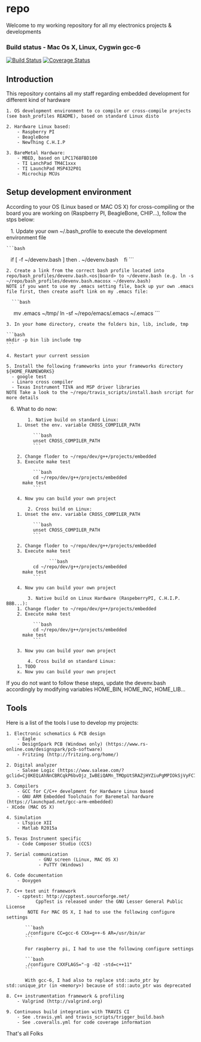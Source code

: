 
# repo #

Welcome to my working repository for all my electronics projects & developments
### Build status - Mac Os X, Linux, Cygwin gcc-6
[![Build Status](https://travis-ci.org/YannGarcia/repo.svg?branch=master)](https://travis-ci.org/YannGarcia/repo)
[![Coverage Status](https://coveralls.io/repos/YannGarcia/repo/badge.png?branch=master)](https://coveralls.io/r/YannGarcia/repo?branch=master)


## Introduction
This repository contains all my staff regarding embedded development for different kind of hardware

    1. OS development environment to co compile or cross-compile projects (see bash_profiles README), based on standard Linux disto
	
    2. Hardware Linux based:
        - Raspberry PI
        - BeagleBone
        - NewThing C.H.I.P
	
    3. BareMetal Hardware:
        - MBED, based on LPC1768FBD100
        - TI LanchPad TM4C1xxx
        - TI LaunchPad MSP432P01
        - Microchip MCUs
	
## Setup development environment
According to your OS (Linux based or MAC OS X) for cross-compiling or the board you are working on (Raspberry PI, BeagleBone, CHIP...), follow the stps below:

    1. Update your own ~/.bash_profile to execute the development environment file  
    
    ```bash
    if [ -f ~/devenv.bash ]
    then
			. ~/devenv.bash
    fi
    ```
    
    2. Create a link from the correct bash profile located into repo/bash_profiles/devenv.bash.<os|board> to ~/devenv.bash (e.g. ln -s ~/repo/bash_profiles/devenv.bash.macosx ~/devenv.bash)
    NOTE if you want to use my .emacs setting file, back up yur own .emacs file first, then create asoft link on my .emacs file:
    
      ```bash
      mv .emacs ~/tmp/
			ln -sf ~/repo/emacs/.emacs ~/.emacs
      ```
    
    3. In your home directory, create the folders bin, lib, include, tmp
    
    ```bash
    mkdir -p bin lib include tmp
    ```
    
    4. Restart your current session
    
    5. Install the following frameworks into your frameworks directory ${HOME_FRAMEWORKS}
      - google test
      - Linaro cross compiler
      - Texas Instrument TIVA and MSP driver libraries
    NOTE Take a look to the ~/repo/travis_scripts/install.bash srcript for more details
    
    6. What to do now:
		
			1. Native build on standard Linux:
        1. Unset the env. variable CROSS_COMPILER_PATH
				
		      ```bash
		      unset CROSS_COMPILER_PATH
		      ```
					
        2. Change floder to ~/repo/dev/g++/projects/embedded
        3. Execute make test
				
		      ```bash
		      cd ~/repo/dev/g++/projects/embedded
          make test
		      ```
					
        4. Now you can build your own project
				
			2. Cross build on Linux:
        1. Unset the env. variable CROSS_COMPILER_PATH
				
		      ```bash
		      unset CROSS_COMPILER_PATH
		      ```
					
        2. Change floder to ~/repo/dev/g++/projects/embedded
        3. Execute make test
		    
					```bash
		      cd ~/repo/dev/g++/projects/embedded
          make test
		      ```
					
        4. Now you can build your own project
				
			3. Native build on Linux Hardware (RaspeberryPI, C.H.I.P. BBB...):
        1. Change floder to ~/repo/dev/g++/projects/embedded
        2. Execute make test
				
		      ```bash
		      cd ~/repo/dev/g++/projects/embedded
          make test
		      ```
					
        3. Now you can build your own project
				
			4. Cross build on standard Linux:
        1. TODO
        x. Now you can build your own project
        
If you do not want to follow these steps, update the devenv.bash accordingly by modifying variables HOME_BIN, HOME_INC, HOME_LIB...

## Tools ##
Here is a list of the tools I use to develop my projects:

    1. Electronic schematics & PCB design 
        - Eagle
        - DesignSpark PCB (Windows only) (https://www.rs-online.com/designspark/pcb-software)
        - Fritzing (http://fritzing.org/home/)

    2. Digital analyzer
        - Saleae Logic (https://www.saleae.com/?gclid=Cj0KEQiAhNnCBRCqkP6bvOjz_IwBEiQAMn_TMQpUtSRAZjHYZiuPgMPIOkSjVyFC7Ki9zCnTHwnSNB4aAnKW8P8HAQ)

    3. Compilers
        - GCC for C/C++ develpment for Hardware Linux based
        - GNU ARM Embedded Toolchain for Baremetal hardware (https://launchpad.net/gcc-arm-embedded)
	- XCode (MAC OS X)

    4. Simulation
        - LTspice XII
        - Matlab R2015a

    5. Texas Instrument specific
        - Code Composer Studio (CCS)

    7. Serial communication
				- GNU screen (Linux, MAC OS X)
				- PuTTY (Windows)

    6. Code documentation
    	- Doxygen

    7. C++ test unit framework
        - cpptest: http://cpptest.sourceforge.net/
	           CppTest is released under the GNU Lesser General Public License
	        NOTE For MAC OS X, I had to use the following configure settings
    
	       ```bash
	       ./configure CC=gcc-6 CXX=g++-6 AR=/usr/bin/ar
	       ```
         
	       For raspberry pi, I had to use the following configure settings
         
	       ```bash
	       ./configure CXXFLAGS="-g -O2 -std=c++11"
	       ```
         
	       With gcc-6, I had also to replace std::auto_ptr by std::unique_ptr (in <memory>) because of std::auto_ptr was deprecated
	       
    8. C++ instrumentation framework & profiling
        - Valgrind (http://valgrind.org)
	       
    9. Continuous build integration with TRAVIS CI
        - See .travis.yml and travis_scripts/trigger_build.bash
        - See .coveralls.yml for code coverage information
	       
That's all Folks
